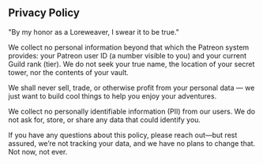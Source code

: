 ## Privacy Policy

"By my honor as a Loreweaver, I swear it to be true."

We collect no personal information beyond that which the Patreon system provides: your Patreon user ID (a number visible to you) and your current Guild rank (tier). We do not seek your true name, the location of your secret tower, nor the contents of your vault.

We shall never sell, trade, or otherwise profit from your personal data — we just want to build cool things to help you enjoy your adventures.

We collect no personally identifiable information (PII) from our users. We do not ask for, store, or share any data that could identify you.

If you have any questions about this policy, please reach out—but rest assured, we’re not tracking your data, and we have no plans to change that. Not now, not ever.
